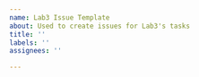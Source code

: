 ```yaml
---
name: Lab3 Issue Template
about: Used to create issues for Lab3's tasks
title: ''
labels: ''
assignees: ''

---
```



